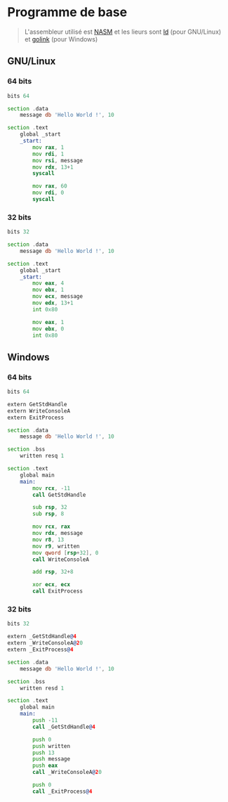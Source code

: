 # Programme de base

> L'assembleur utilisé est [NASM]() et les lieurs sont [ld]() (pour GNU/Linux) et [golink]() (pour Windows)

## GNU/Linux

### 64 bits

```asm
bits 64

section .data
	message db 'Hello World !', 10

section .text
	global _start
	_start:
		mov rax, 1
		mov rdi, 1
		mov rsi, message
		mov rdx, 13+1
		syscall

		mov rax, 60
		mov rdi, 0
		syscall
```

### 32 bits

```asm
bits 32

section .data
	message db 'Hello World !', 10

section .text
	global _start
	_start:
		mov eax, 4
		mov ebx, 1
		mov ecx, message
		mov edx, 13+1
		int 0x80

		mov eax, 1
		mov ebx, 0
		int 0x80
```

## Windows

### 64 bits

```asm
bits 64

extern GetStdHandle
extern WriteConsoleA
extern ExitProcess

section .data
	message db 'Hello World !', 10

section .bss
	written resq 1

section .text
	global main
	main:
		mov rcx, -11
		call GetStdHandle

		sub rsp, 32
		sub rsp, 8

		mov rcx, rax
		mov rdx, message
		mov r8, 13
		mov r9, written
		mov qword [rsp+32], 0
		call WriteConsoleA

		add rsp, 32+8

		xor ecx, ecx
		call ExitProcess
```

### 32 bits

```asm
bits 32

extern _GetStdHandle@4
extern _WriteConsoleA@20
extern _ExitProcess@4

section .data
	message db 'Hello World !', 10

section .bss
	written resd 1

section .text
	global main
	main:
		push -11
		call _GetStdHandle@4

		push 0
		push written
		push 13
		push message
		push eax
		call _WriteConsoleA@20

		push 0
		call _ExitProcess@4
```
